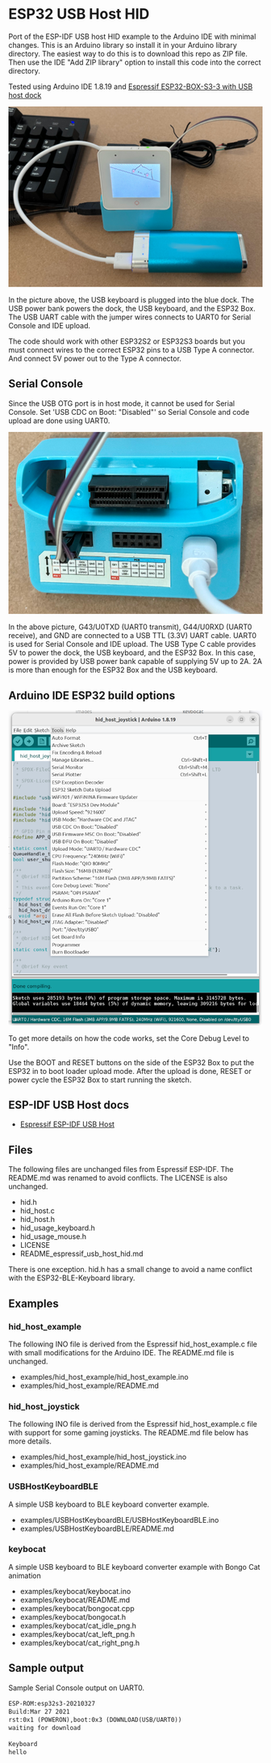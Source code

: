 # ESP32 USB Host HID

Port of the ESP-IDF USB host HID example to the Arduino IDE with minimal
changes. This is an Arduino library so install it in your Arduino library
directory. The easiest way to do this is to download this repo as ZIP file.
Then use the IDE "Add ZIP library" option to install this code into the
correct directory.

Tested using Arduino IDE 1.8.19 and
[Espressif ESP32-BOX-S3-3 with USB host dock](https://github.com/espressif/esp-box/blob/master/docs/hardware_overview/esp32_s3_box_3/hardware_overview_for_box_3.md)

![USB Host Keyboard](./images/keybo.png)

In the picture above, the USB keyboard is plugged into the blue dock. The USB
power bank powers the dock, the USB keyboard, and the ESP32 Box. The USB UART
cable with the jumper wires connects to UART0 for Serial Console and IDE
upload.

The code should work with other ESP32S2 or ESP32S3 boards but you must connect
wires to the correct ESP32 pins to a USB Type A connector. And connect 5V power
out to the Type A connector.

## Serial Console

Since the USB OTG port is in host mode, it cannot be used for Serial Console.
Set 'USB CDC on Boot: "Disabled"' so Serial Console and code upload are done
using UART0.

![UART0 Serial Console pins on dock](./images/dock_uart0.png)

In the above picture, G43/U0TXD (UART0 transmit), G44/U0RXD (UART0 receive),
and GND are connected to a USB TTL (3.3V) UART cable. UART0 is used for Serial
Console and IDE upload. The USB Type C cable provides 5V to power the dock, the
USB keyboard, and the ESP32 Box. In this case, power is provided by USB power
bank capable of supplying 5V up to 2A. 2A is more than enough for the ESP32 Box
and the USB keyboard.

## Arduino IDE ESP32 build options

![ESP32 Box build options](./images/esp32_box_s3_3_build_opts.png)

To get more details on how the code works, set the Core Debug Level to "Info".

Use the BOOT and RESET buttons on the side of the ESP32 Box to put the ESP32 in
to boot loader upload mode. After the upload is done, RESET or power cycle the
ESP32 Box to start running the sketch.

## ESP-IDF USB Host docs

* [Espressif ESP-IDF USB Host](https://docs.espressif.com/projects/esp-idf/en/latest/esp32s3/api-reference/peripherals/usb_host.html)

## Files

The following files are unchanged files from Espressif ESP-IDF. The README.md
was renamed to avoid conflicts. The LICENSE is also unchanged.

* hid.h
* hid_host.c
* hid_host.h
* hid_usage_keyboard.h
* hid_usage_mouse.h
* LICENSE
* README_espressif_usb_host_hid.md

There is one exception. hid.h has a small change to avoid a name conflict
with the ESP32-BLE-Keyboard library.

## Examples

### hid_host_example
The following INO file is derived from the Espressif hid_host_example.c file
with small modifications for the Arduino IDE. The README.md file is unchanged.

* examples/hid_host_example/hid_host_example.ino
* examples/hid_host_example/README.md

### hid_host_joystick
The following INO file is derived from the Espressif hid_host_example.c file
with support for some gaming joysticks. The README.md file below has more
details.

* examples/hid_host_example/hid_host_joystick.ino
* examples/hid_host_example/README.md

### USBHostKeyboardBLE
A simple USB keyboard to BLE keyboard converter example.

* examples/USBHostKeyboardBLE/USBHostKeyboardBLE.ino
* examples/USBHostKeyboardBLE/README.md

### keybocat
A simple USB keyboard to BLE keyboard converter example with Bongo Cat animation

* examples/keybocat/keybocat.ino
* examples/keybocat/README.md
* examples/keybocat/bongocat.cpp
* examples/keybocat/bongocat.h
* examples/keybocat/cat_idle_png.h
* examples/keybocat/cat_left_png.h
* examples/keybocat/cat_right_png.h

## Sample output

Sample Serial Console output on UART0.

```
ESP-ROM:esp32s3-20210327
Build:Mar 27 2021
rst:0x1 (POWERON),boot:0x3 (DOWNLOAD(USB/UART0))
waiting for download

Keyboard
hello
```
